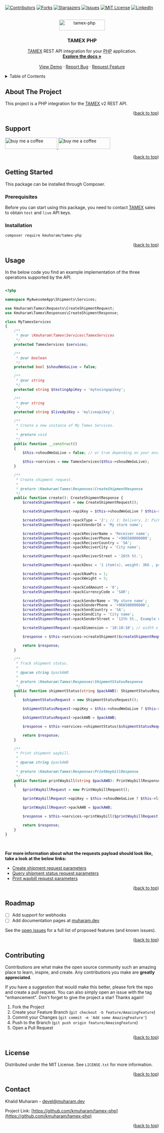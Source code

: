 <a name="readme-top"></a>

[![Contributors][contributors-shield]][contributors-url]
[![Forks][forks-shield]][forks-url]
[![Stargazers][stars-shield]][stars-url]
[![Issues][issues-shield]][issues-url]
[![MIT License][license-shield]][license-url]
[![LinkedIn][linkedin-shield]][linkedin-url]

<!-- PROJECT LOGO -->
<br />

<div align="center">
  <a href="https://github.com/kmuharam/tamex-php">
    <img src="docs/images/logo.png" alt="tamex-php" width="150" height="35">
  </a>

  <h3 align="center">TAMEX PHP</h3>

  <p align="center">
    <a href="https://www.tamex.com.sa" target="_blank">TAMEX</a> REST API integration for your <a href="https://php.net" target="_blank">PHP</a> application.
    <br />
    <a href="https://github.com/kmuharam/tamex-php"><strong>Explore the docs »</strong></a>
    <br />
    <br />
    <a href="https://github.com/kmuharam/tamex-php">View Demo</a>
    ·
    <a href="https://github.com/kmuharam/tamex-php/issues">Report Bug</a>
    ·
    <a href="https://github.com/kmuharam/tamex-php/issues">Request Feature</a>
  </p>
</div>

<!-- TABLE OF CONTENTS -->
<details>
  <summary>Table of Contents</summary>
  <ol>
    <li>
      <a href="#about-the-project">About The Project</a>
    </li>
    <li>
      <a href="#support">Support</a>
    </li>
    <li>
      <a href="#getting-started">Getting Started</a>
      <ul>
        <li><a href="#prerequisites">Prerequisites</a></li>
        <li><a href="#installation">Installation</a></li>
      </ul>
    </li>
    <li><a href="#usage">Usage</a></li>
    <li><a href="#roadmap">Roadmap</a></li>
    <li><a href="#contributing">Contributing</a></li>
    <li><a href="#license">License</a></li>
    <li><a href="#contact">Contact</a></li>
  </ol>
</details>

<!-- ABOUT THE PROJECT -->

## About The Project

This project is a PHP integration for the <a href="https://www.tamex.com.sa" target="_blank">TAMEX</a> v2 REST API.

<p align="right">(<a href="#readme-top">back to top</a>)</p>

<!-- SUPPORT US -->

## Support

<a href="https://www.buymeacoffee.com/kmuharam" target="_blank">
  <img src="https://www.buymeacoffee.com/assets/img/custom_images/orange_img.png" alt="buy me a coffee" width="170" height="37">
</a>

<a href="https://paypal.me/moharrum?country.x=SA&locale.x=en_US" target="_blank">
  <img src="docs/images/paypal-donate.png" alt="buy me a coffee" width="170" height="37">
</a>

<p align="right">(<a href="#readme-top">back to top</a>)</p>

<!-- GETTING STARTED -->

## Getting Started

This package can be installed through Composer.

### Prerequisites

Before you can start using this package, you need to contact [TAMEX](https://www.tamex.com.sa) sales to obtain `test` and `live` API keys.

### Installation

```sh
composer require kmuharam/tamex-php
```

<p align="right">(<a href="#readme-top">back to top</a>)</p>

<!-- USAGE EXAMPLES -->

## Usage

In the below code you find an example implementation of the three operations supported by the API.

```php

<?php

namespace MyAwesomeApp\Shipments\Services;

use Kmuharam\Tamex\Requests\CreateShipmentRequest;
use Kmuharam\Tamex\Responses\CreateShipmentResponse;

class MyTamexServices
{
    /**
     * @var \Kmuharam\Tamex\Services\TamexServices
     */
    protected TamexServices $services;

    /**
     * @var boolean
     */
    protected bool $shoudWeGoLive = false;

    /**
     * @var string
     */
    protected string $testingApiKey = 'mytesingapikey';

    /**
     * @var string
     */
    protected string $liveApiKey = 'myliveapikey';

    /**
     * Create a new instance of My Tamex Services.
     *
     * @return void
     */
    public function __construct()
    {
        $this->shoudWeGoLive = false; // or true depending on your environment settings

        $this->services = new TamexServices($this->shoudWeGoLive);
    }

    /**
     * Create shipment request.
     *
     * @return \Kmuharam\Tamex\Responses\CreateShipmentResponse
     */
    public function create(): CreateShipmentResponse {
        $createShipmentRequest = new CreateShipmentRequest();

        $createShipmentRequest->apiKey = $this->shoudWeGoLive ? $this->liveApiKey : $this->testingApiKey;

        $createShipmentRequest->packType = '2'; // 1: Delivery, 2: Pickup
        $createShipmentRequest->packVendorId = 'My store name';

        $createShipmentRequest->packReciverName = 'Receiver name';
        $createShipmentRequest->packReciverPhone = '+966500000000';
        $createShipmentRequest->packReciverCountry = 'SA';
        $createShipmentRequest->packReciverCity = 'City name';

        $createShipmentRequest->packReciverStreet = '26th St.';

        $createShipmentRequest->packDesc = '1 item(s), weight: 3KG , price: 1200SAR.';

        $createShipmentRequest->packNumPcs = 1;
        $createShipmentRequest->packWeight = 3;

        $createShipmentRequest->packCodAmount = '0';
        $createShipmentRequest->packCurrencyCode = 'SAR';

        $createShipmentRequest->packSenderName = 'My store name';
        $createShipmentRequest->packSenderPhone = '+966500000000';
        $createShipmentRequest->packSendCountry = 'SA';
        $createShipmentRequest->packSendCity = 'City name';
        $createShipmentRequest->packSenderStreet = '12th St., Example neighborhood, building No. 1, house No. 1';

        $createShipmentRequest->packDimension = '10:10:10'; // width x height x length

        $response = $this->services->createShipment($createShipmentRequest);

        return $response;
    }

    /**
     * Track shipment status.
     *
     * @param string $packAWB
     *
     * @return \Kmuharam\Tamex\Responses\ShipmentStatusResponse
     */
    public function shipmentStatus(string $packAWB): ShipmentStatusResponse
    {
        $shipmentStatusRequest = new ShipmentStatusRequest();

        $shipmentStatusRequest->apiKey = $this->shoudWeGoLive ? $this->liveApiKey : $this->testingApiKey;

        $shipmentStatusRequest->packAWB = $packAWB;

        $response = $this->services->shipmentStatus($shipmentStatusRequest);

        return $response;
    }

    /**
     * Print shipment waybill.
     *
     * @param string $packAWB
     *
     * @return \Kmuharam\Tamex\Responses\PrintWaybillResponse
     */
    public function printWaybill(string $packAWB): PrintWaybillResponse
    {
        $printWaybillRequest = new PrintWaybillRequest();

        $printWaybillRequest->apiKey = $this->shoudWeGoLive ? $this->liveApiKey : $this->testingApiKey;

        $printWaybillRequest->packAWB = $packAWB;

        $response = $this->services->printWaybill($printWaybillRequest);

        return $response;
    }
}
```

<br>

**For more information about what the requests payload should look like, take a look at the below links:**

-   [Create shipment request parameters](src/Requests/CreateShipmentRequest.php)
-   [Query shipment status request parameters](src/Requests/PrintWaybillRequest.php)
-   [Print waybill request parameters](src/Requests/ShipmentStatusRequest.php)

<p align="right">(<a href="#readme-top">back to top</a>)</p>

<!-- ROADMAP -->

## Roadmap

-   [ ] Add support for webhooks
-   [ ] Add documentation pages at [muharam.dev](https://muharam.dev)

See the [open issues](https://github.com/kmuharam/tamex-php/issues) for a full list of proposed features (and known issues).

<p align="right">(<a href="#readme-top">back to top</a>)</p>

<!-- CONTRIBUTING -->

## Contributing

Contributions are what make the open source community such an amazing place to learn, inspire, and create. Any contributions you make are **greatly appreciated**.

If you have a suggestion that would make this better, please fork the repo and create a pull request. You can also simply open an issue with the tag "enhancement".
Don't forget to give the project a star! Thanks again!

1. Fork the Project
2. Create your Feature Branch (`git checkout -b feature/AmazingFeature`)
3. Commit your Changes (`git commit -m 'Add some AmazingFeature'`)
4. Push to the Branch (`git push origin feature/AmazingFeature`)
5. Open a Pull Request

<p align="right">(<a href="#readme-top">back to top</a>)</p>

<!-- LICENSE -->

## License

Distributed under the MIT License. See `LICENSE.txt` for more information.

<p align="right">(<a href="#readme-top">back to top</a>)</p>

<!-- CONTACT -->

## Contact

Khalid Muharam - devel@muharam.dev

Project Link: [https://github.com/kmuharam/tamex-php](https://github.com/kmuharam/tamex-php)

<p align="right">(<a href="#readme-top">back to top</a>)</p>

<!-- MARKDOWN LINKS & IMAGES -->

[contributors-shield]: https://img.shields.io/github/contributors/kmuharam/tamex-php.svg?style=for-the-badge
[contributors-url]: https://github.com/kmuharam/tamex-php/graphs/contributors
[forks-shield]: https://img.shields.io/github/forks/kmuharam/tamex-php.svg?style=for-the-badge
[forks-url]: https://github.com/kmuharam/tamex-php/network/members
[stars-shield]: https://img.shields.io/github/stars/kmuharam/tamex-php.svg?style=for-the-badge
[stars-url]: https://github.com/kmuharam/tamex-php/stargazers
[issues-shield]: https://img.shields.io/github/issues/kmuharam/tamex-php.svg?style=for-the-badge
[issues-url]: https://github.com/kmuharam/tamex-php/issues
[license-shield]: https://img.shields.io/github/license/kmuharam/tamex-php.svg?style=for-the-badge
[license-url]: https://github.com/kmuharam/tamex-php/blob/master/LICENSE.txt
[linkedin-shield]: https://img.shields.io/badge/-LinkedIn-black.svg?style=for-the-badge&logo=linkedin&colorB=555
[linkedin-url]: https://linkedin.com/in/khalid-moharrum-18ab41178
